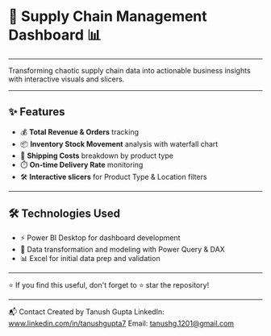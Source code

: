 # 🚚 Supply Chain Management Dashboard 📊

---

Transforming chaotic supply chain data into actionable business insights with interactive visuals and slicers.

---

## ✨ Features

- 💰 **Total Revenue & Orders** tracking
- 📦 **Inventory Stock Movement** analysis with waterfall chart
- 🚢 **Shipping Costs** breakdown by product type
- ⏱️ **On-time Delivery Rate** monitoring
- 🛠️ **Interactive slicers** for Product Type & Location filters

---

## 🛠 Technologies Used

- ⚡ Power BI Desktop for dashboard development  
- 🧹 Data transformation and modeling with Power Query & DAX  
- 📊 Excel for initial data prep and validation


---

⭐ If you find this useful, don't forget to ⭐ star the repository!

---

📬 Contact
Created by Tanush Gupta
LinkedIn: www.linkedin.com/in/tanushgupta7
Email: tanushg.1201@gmail.com
